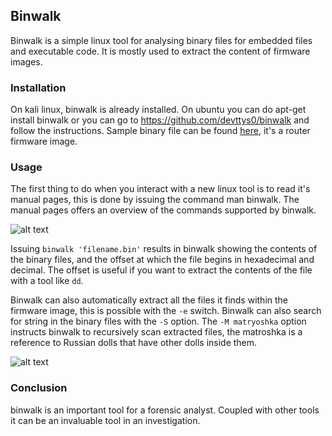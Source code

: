 ## Binwalk

Binwalk is a simple linux tool for analysing binary files for embedded files and executable code. It is mostly used to extract the content of firmware images. 

### Installation

On kali linux, binwalk is already installed. On ubuntu you can do apt-get install binwalk or you can go to https://github.com/devttys0/binwalk and follow the instructions. Sample binary file can be found [here](http://www.tp-link.com/resources/software/TL-WR841N_V8_130506.zip), it's a router firmware image.

### Usage

The first thing to do when you interact with a new linux tool is to read it's manual pages, this is done by issuing
the command man binwalk. The manual pages offers an overview of the commands supported by binwalk. 

![alt text](http://imgur.com/SIuVzBQ.jpg "Binwalk output")

Issuing `binwalk 'filename.bin'` results in binwalk showing the contents of the binary files, and the offset at which the file begins in hexadecimal and decimal. The offset is useful if you want to extract the contents of the file with a tool like `dd`.

Binwalk can also automatically extract all the files it finds within the firmware image, this is possible with the `-e` switch. Binwalk can also search for string in the binary files with the `-S` option. The `-M matryoshka` option instructs binwalk to recursively scan extracted files, the matroshka is a reference to Russian dolls that have other dolls inside them. 

![alt text](http://imgur.com/ZXrjxuU.jpg "Matryoshka doll")

### Conclusion
binwalk is an important tool for a forensic analyst. Coupled with other tools it can be an invaluable tool in an investigation. 
